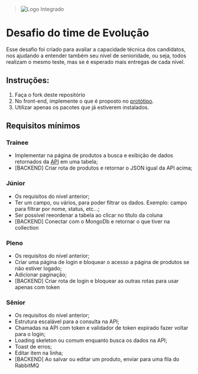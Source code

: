 > ![Logo Integrado](https://github.com/willmustafa/integrado-teste-evolucao/blob/master/logo-branca.png)

# Desafio do time de Evolução

Esse desafio foi criado para avaliar a capacidade técnica dos candidatos, nos ajudando a entender também seu nível de senioridade, ou seja, todos realizam o mesmo teste, mas se é esperado mais entregas de cada nível.

## Instruções:

  1. Faça o fork deste repositório
  2. No front-end, implemente o que é proposto no [protótipo]().
  3. Utilizar apenas os pacotes que já estiverem instalados.

## Requisitos mínimos

### Trainee

  - Implementar na página de produtos a busca e exibição de dados retornados da [API](https://6735fdf65995834c8a94f2fd.mockapi.io/api/v4/products) em uma tabela;
  - [BACKEND] Criar rota de produtos e retornar o JSON igual da API acima;

### Júnior

  - Os requisitos do nível anterior;
  - Ter um campo, ou vários, para poder filtrar os dados. Exemplo: campo para filtrar por nome, status, etc...;
  - Ser possível reeordenar a tabela ao clicar no título da coluna
  - [BACKEND] Conectar com o MongoDb e retornar o que tiver na collection

### Pleno

  - Os requisitos do nível anterior;
  - Criar uma página de login e bloquear o acesso a página de produtos se não estiver logado;
  - Adicionar paginação;
  - [BACKEND] Criar rota de login e bloquear as outras rotas para usar apenas com token

### Sênior

  - Os requisitos do nível anterior;
  - Estrutura escalável para a consulta na API;
  - Chamadas na API com token e validador de token expirado fazer voltar para o login;
  - Loading skeleton ou comum enquanto busca os dados na API;
  - Toast de erros;
  - Editar item na linha;
  - [BACKEND] Ao salvar ou editar um produto, enviar para uma fila do RabbitMQ


